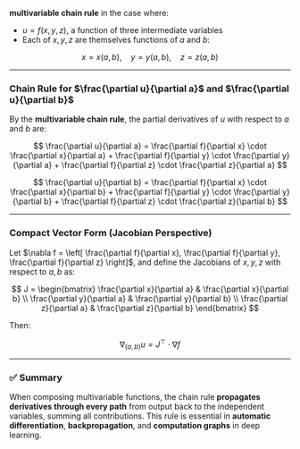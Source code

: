 **multivariable chain rule** in the case where:

* $`u = f(x, y, z)`$, a function of three intermediate variables
* Each of $`x, y, z`$ are themselves functions of $`a`$ and $`b`$:

$$
x = x(a, b), \quad y = y(a, b), \quad z = z(a, b)
$$

---

### **Chain Rule for $`\frac{\partial u}{\partial a}`$ and $`\frac{\partial u}{\partial b}`$**

By the **multivariable chain rule**, the partial derivatives of $u$ with respect to $a$ and $b$ are:

$$
\frac{\partial u}{\partial a} = 
\frac{\partial f}{\partial x} \cdot \frac{\partial x}{\partial a} + 
\frac{\partial f}{\partial y} \cdot \frac{\partial y}{\partial a} + 
\frac{\partial f}{\partial z} \cdot \frac{\partial z}{\partial a}
$$

$$
\frac{\partial u}{\partial b} = 
\frac{\partial f}{\partial x} \cdot \frac{\partial x}{\partial b} + 
\frac{\partial f}{\partial y} \cdot \frac{\partial y}{\partial b} + 
\frac{\partial f}{\partial z} \cdot \frac{\partial z}{\partial b}
$$

---

###  **Compact Vector Form (Jacobian Perspective)**

Let $`\nabla f = \left[ \frac{\partial f}{\partial x}, \frac{\partial f}{\partial y}, \frac{\partial f}{\partial z} \right]`$,
and define the Jacobians of $`x, y, z`$ with respect to $`a, b`$ as:

$$
J =
\begin{bmatrix}
\frac{\partial x}{\partial a} & \frac{\partial x}{\partial b} \\
\frac{\partial y}{\partial a} & \frac{\partial y}{\partial b} \\
\frac{\partial z}{\partial a} & \frac{\partial z}{\partial b}
\end{bmatrix}
$$

Then:

$$
\nabla_{(a,b)} u = J^\top \cdot \nabla f
$$

---

### ✅ **Summary**

When composing multivariable functions, the chain rule **propagates derivatives through every path** 
from output back to the independent variables, summing all contributions. This rule is essential 
in **automatic differentiation**, **backpropagation**, and **computation graphs** in deep learning.
